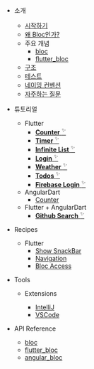 - 소개

  - [시작하기](/ko-kr/gettingstarted.md)
  - [왜 Bloc인가?](/ko-kr/whybloc.md)
  - 주요 개념
    - [bloc](/ko-kr/coreconcepts.md)
    - [flutter_bloc](flutterbloccoreconcepts.md)
  - [구조](/ko-kr/architecture.md)
  - [테스트](/ko-kr/testing.md)
  - [네이밍 컨벤션](/ko-kr/blocnamingconventions.md)
  - [자주하는 질문](faqs.md)

- 튜토리얼

  - Flutter
    - [**Counter** <sup>✨</sup>](fluttercountertutorial.md)
    - [**Timer** <sup>✨</sup>](fluttertimertutorial.md)
    - [**Infinite List** <sup>✨</sup>](flutterinfinitelisttutorial.md)
    - [**Login** <sup>✨</sup>](flutterlogintutorial.md)
    - [**Weather** <sup>✨</sup>](flutterweathertutorial.md)
    - [**Todos** <sup>✨</sup>](fluttertodostutorial.md)
    - [**Firebase Login** <sup>✨</sup>](flutterfirebaselogintutorial.md)    
  - AngularDart
    - [Counter](angularcountertutorial.md)
  - Flutter + AngularDart
    - [**Github Search** <sup>✨</sup>](flutterangulargithubsearch.md)

- Recipes

  - Flutter
    - [Show SnackBar](recipesfluttershowsnackbar.md)
    - [Navigation](recipesflutternavigation.md)
    - [Bloc Access](recipesflutterblocaccess.md)

- Tools

  - Extensions

    - [IntelliJ](blocintellijextension.md)
    - [VSCode](blocvscodeextension.md)

- API Reference
  - [bloc](https://pub.dev/documentation/bloc/latest/bloc/bloc-library.html)
  - [flutter_bloc](https://pub.dev/documentation/flutter_bloc/latest/flutter_bloc/flutter_bloc-library.html)
  - [angular_bloc](https://pub.dev/documentation/angular_bloc/latest/angular_dart/angular_dart-library.html)
